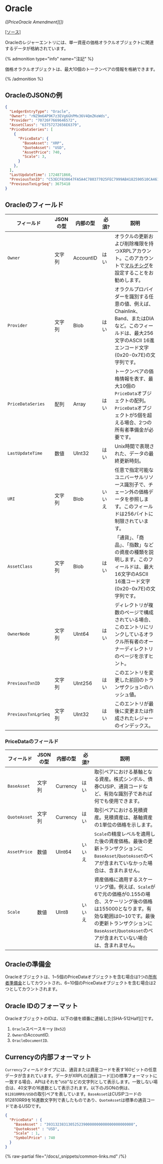 # Oracle

_([PriceOracle Amendment][])_

[[ソース]](https://github.com/XRPLF/rippled/blob/master/src/ripple/protocol/impl/LedgerFormats.cpp#L353-L366 "ソース")

Oracleのレジャーエントリには、単一資産の価格オラクルオブジェクトに関連するデータが格納されています。

{% admonition type="info" name="注記" %}

価格オラクルオブジェクトは、最大10個のトークンペアの情報を格納できます。

{% /admonition %}


## OracleのJSONの例

```json
{
  "LedgerEntryType": "Oracle",
  "Owner": "rNZ9m6AP9K7z3EVg6GhPMx36V4QmZKeWds",
  "Provider": "70726F7669646572",
  "AssetClass": "63757272656E6379",
  "PriceDataSeries": [
    {
      "PriceData": {
        "BaseAsset": "XRP",
        "QuoteAsset": "USD",
        "AssetPrice": 740,
        "Scale": 3,
      }
    },
  ],
  "LastUpdateTime": 1724871860,
  "PreviousTxnID": "C53ECF838647FA5A4C780377025FEC7999AB4182590510CA461444B207AB74A9",
  "PreviousTxnLgrSeq": 3675418
}
```


## Oracleのフィールド

| フィールド          | JSONの型  | 内部の型      | 必須?     | 説明        |
|---------------------|-----------|---------------|-----------|-------------|
| `Owner`             | 文字列    | AccountID     | はい      | オラクルの更新および削除権限を持つXRPLアカウント。このアカウントで[マルチシグ](../../../../tutorials/how-tos/manage-account-settings/set-up-multi-signing.md)を設定することをお勧めします。 |
| `Provider`          | 文字列    | Blob          | はい      | オラクルプロバイダーを識別する任意の値、例えば、Chainlink、Band、またはDIAなど。このフィールドは、最大256文字のASCII 16進エンコード文字(0x20-0x7E)の文字列です。 |
| `PriceDataSeries`   | 配列      | Array         | はい      | トークンペアの価格情報を表す、最大10個の`PriceData`オブジェクトの配列。`PriceData`オブジェクトが5個を超える場合、2つの所有者準備金が必要です。 |
| `LastUpdateTime`    | 数値      | UInt32        | はい      | Unix時間で表現された、データの最終更新時刻。 |
| `URI`               | 文字列    | Blob          | いいえ    | 任意で指定可能なユニバーサルリソース識別子で、チェーン外の価格データを参照します。このフィールドは256バイトに制限されています。 |
| `AssetClass`        | 文字列    | Blob          | はい      | 「通貨」、「商品」、「指数」などの資産の種類を説明します。このフィールドは、最大16文字のASCII 16進コード文字(0x20-0x7E)の文字列です。 |
| `OwnerNode`         | 文字列    | UInt64        | はい      | ディレクトリが複数のページで構成されている場合、このエントリにリンクしているオラクル所有者のオーナーディレクトリのページを示すヒント。 |
| `PreviousTxnID`     | 文字列    | UInt256       | はい      | このエントリを変更した前回のトランザクションのハッシュ値。 |
| `PreviousTxnLgrSeq` | 文字列    | UInt32        | はい      | このエントリが最後に変更または作成されたレジャーのインデックス。 |


### PriceDataのフィールド

| フィールド          | JSONの型  | 内部の型      | 必須?     | 説明        |
|---------------------|-----------|---------------|-----------|-------------|
| `BaseAsset`         | 文字列    | Currency      | はい      | 取引ペアにおける基軸となる資産。株式シンボル、債券CUSIP、通貨コードなど、有効な識別子であれば何でも使用できます。 |
| `QuoteAsset`        | 文字列    | Currency      | はい      | 取引ペアにおける見積資産。見積資産は、基軸資産の1単位の価格を示します。 |
| `AssetPrice`        | 数値      | UInt64        | いいえ    | `Scale`の精度レベルを適用した後の資産価格。最後の更新トランザクションに`BaseAsset`/`QuoteAsset`のペアが含まれていなかった場合は、含まれません。|
| `Scale`             | 数値      | UInt8         | いいえ    | 資産価格に適用するスケーリング値。例えば、`Scale`が6で元の価格が0.155の場合、スケーリング後の価格は155000となります。有効な範囲は0~10です。最後の更新トランザクションに`BaseAsset`/`QuoteAsset`のペアが含まれていない場合は、含まれません。 |


## Oracleの準備金

Oracleオブジェクトは、1~5個のPriceDataオブジェクトを含む場合は1つの[所有者準備金](../../../../concepts/accounts/reserves.md#基本準備金と所有者準備金)としてカウントされ、6~10個のPriceDataオブジェクトを含む場合は2つとしてカウントされます。

## Oracle IDのフォーマット

OracleオブジェクトのIDは、以下の値を順番に連結した[SHA-512Half][]です。

1. `Oracle`スペースキーy (`0x52`)
2. `Owner`のAccountID.
3. `OracleDocumentID`.

## Currencyの内部フォーマット

`Currency`フィールドタイプには、通貨または資産コードを表す160ビットの任意データが含まれています。データがXRPLの[通貨コード][]の標準フォーマットに一致する場合、APIはそれを"`USD`"などの文字列として表示します。一致しない場合は、40文字の16進数として表示されます。以下のJSONの例は、`912810RR9/USD`の取引ペアを表しています。`BaseAsset`はCUSIPコードの912810RR9を16進数文字列で表したものであり、`QuoteAsset`は標準の通貨コードであるUSDです。

```json
{
  "PriceData" : {
    "BaseAsset" : "3931323831305252390000000000000000000000",
    "QuoteAsset" : "USD",
    "Scale" : 1,
    "SymbolPrice" : 740
  }
}
```

{% raw-partial file="/docs/_snippets/common-links.md" /%}
